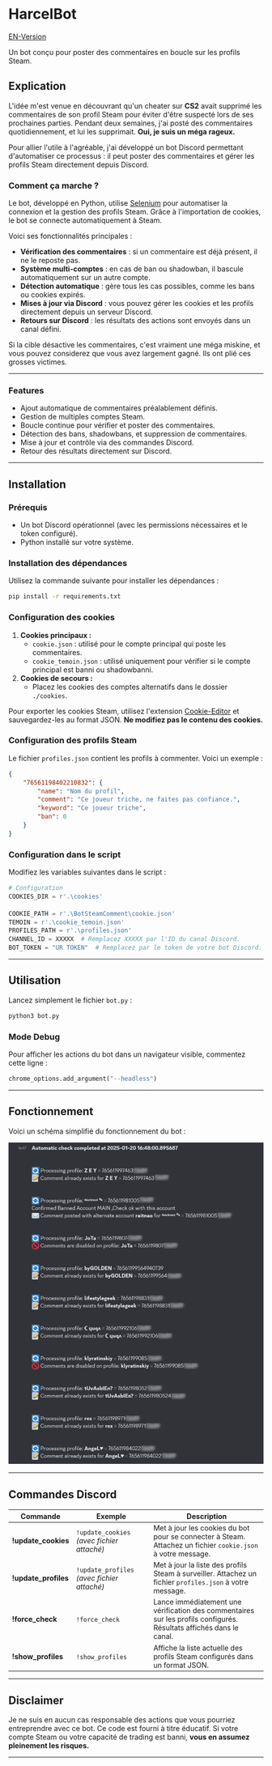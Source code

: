 

# HarcelBot

[EN-Version](README-EN.md)

Un bot conçu pour poster des commentaires en boucle sur les profils Steam.

## Explication

L'idée m'est venue en découvrant qu'un cheater sur **CS2** avait supprimé les commentaires de son profil Steam pour éviter d'être suspecté lors de ses prochaines parties. Pendant deux semaines, j'ai posté des commentaires quotidiennement, et lui les supprimait. **Oui, je suis un méga rageux.**

Pour allier l'utile à l'agréable, j'ai développé un bot Discord permettant d'automatiser ce processus : il peut poster des commentaires et gérer les profils Steam directement depuis Discord.

### Comment ça marche ?

Le bot, développé en Python, utilise [Selenium](https://www.selenium.dev/) pour automatiser la connexion et la gestion des profils Steam. Grâce à l'importation de cookies, le bot se connecte automatiquement à Steam.

Voici ses fonctionnalités principales :
- **Vérification des commentaires** : si un commentaire est déjà présent, il ne le reposte pas.
- **Système multi-comptes** : en cas de ban ou shadowban, il bascule automatiquement sur un autre compte.
- **Détection automatique** : gère tous les cas possibles, comme les bans ou cookies expirés.
- **Mises à jour via Discord** : vous pouvez gérer les cookies et les profils directement depuis un serveur Discord.
- **Retours sur Discord** : les résultats des actions sont envoyés dans un canal défini.

Si la cible désactive les commentaires, c'est vraiment une méga miskine, et vous pouvez considerez que vous avez largement gagné. Ils ont plié ces grosses victimes.

---

### Features

- Ajout automatique de commentaires préalablement définis.
- Gestion de multiples comptes Steam.
- Boucle continue pour vérifier et poster des commentaires.
- Détection des bans, shadowbans, et suppression de commentaires.
- Mise à jour et contrôle via des commandes Discord.
- Retour des résultats directement sur Discord.

---

## Installation

### Prérequis

- Un bot Discord opérationnel (avec les permissions nécessaires et le token configuré).
- Python installé sur votre système.

### Installation des dépendances

Utilisez la commande suivante pour installer les dépendances :

```bash
pip install -r requirements.txt
```

### Configuration des cookies

1. **Cookies principaux :**
   - `cookie.json` : utilisé pour le compte principal qui poste les commentaires.
   - `cookie_temoin.json` : utilisé uniquement pour vérifier si le compte principal est banni ou shadowbanni.
2. **Cookies de secours :**
   - Placez les cookies des comptes alternatifs dans le dossier `./cookies`.

Pour exporter les cookies Steam, utilisez l'extension [Cookie-Editor](https://cookie-editor.com/) et sauvegardez-les au format JSON. **Ne modifiez pas le contenu des cookies.**

### Configuration des profils Steam

Le fichier `profiles.json` contient les profils à commenter. Voici un exemple :

```json
{
    "76561198402210832": {
        "name": "Nom du profil",
        "comment": "Ce joueur triche, ne faites pas confiance.",
        "keyword": "Ce joueur triche",
        "ban": 0
    }
}
```

### Configuration dans le script

Modifiez les variables suivantes dans le script :

```python
# Configuration
COOKIES_DIR = r'.\cookies'

COOKIE_PATH = r'.\BotSteamComment\cookie.json'
TEMOIN = r'.\cookie_temoin.json'
PROFILES_PATH = r'.\profiles.json'
CHANNEL_ID = XXXXX  # Remplacez XXXXX par l'ID du canal Discord.
BOT_TOKEN = "UR TOKEN"  # Remplacez par le token de votre bot Discord.
```

---

## Utilisation

Lancez simplement le fichier `bot.py` :

```bash
python3 bot.py
```

### Mode Debug

Pour afficher les actions du bot dans un navigateur visible, commentez cette ligne :

```python
chrome_options.add_argument("--headless")
```

---

## Fonctionnement

Voici un schéma simplifié du fonctionnement du bot :

![Fonctionnement](./img/image.png)

---

## Commandes Discord

| **Commande**        | **Exemple**                      | **Description**                                                                                     |
|----------------------|----------------------------------|-----------------------------------------------------------------------------------------------------|
| **!update_cookies**  | `!update_cookies` *(avec fichier attaché)* | Met à jour les cookies du bot pour se connecter à Steam. Attachez un fichier `cookie.json` à votre message. |
| **!update_profiles** | `!update_profiles` *(avec fichier attaché)* | Met à jour la liste des profils Steam à surveiller. Attachez un fichier `profiles.json` à votre message. |
| **!force_check**     | `!force_check`                  | Lance immédiatement une vérification des commentaires sur les profils configurés. Résultats affichés dans le canal. |
| **!show_profiles**   | `!show_profiles`                | Affiche la liste actuelle des profils Steam configurés dans un format JSON.                          |

---

## Disclaimer

Je ne suis en aucun cas responsable des actions que vous pourriez entreprendre avec ce bot. Ce code est fourni à titre éducatif. Si votre compte Steam ou votre capacité de trading est banni, **vous en assumez pleinement les risques.**

---

